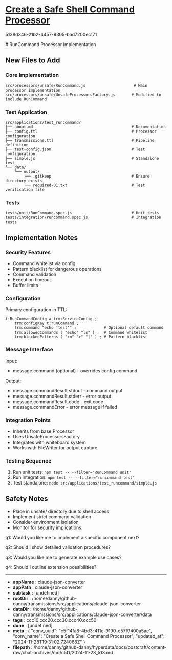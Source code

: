 # [Create a Safe Shell Command Processor](https://claude.ai/chat/c5f14fa8-4bd3-411e-9190-c57f9400a5ae)

5138d346-21b2-4457-9305-bad7200ec171

 

<antArtifact identifier="runcommand-implementation" type="text/markdown" title="RunCommand Processor Implementation">
# RunCommand Processor Implementation

## New Files to Add

### Core Implementation
```
src/processors/unsafe/RunCommand.js                     # Main processor implementation
src/processors/unsafe/UnsafeProcessorsFactory.js       # Modified to include RunCommand
```

### Test Application
```
src/applications/test_runcommand/
├── about.md                                           # Documentation
├── config.ttl                                         # Processor configuration  
├── transmissions.ttl                                  # Pipeline definition
├── test-config.json                                   # Test configuration
├── simple.js                                          # Standalone test
└── data/
    └── output/
        ├── .gitkeep                                   # Ensure directory exists
        └── required-01.txt                            # Test verification file
```

### Tests
```
tests/unit/RunCommand.spec.js                          # Unit tests
tests/integration/runcommand.spec.js                   # Integration tests
```

## Implementation Notes

### Security Features
- Command whitelist via config
- Pattern blacklist for dangerous operations
- Command validation
- Execution timeout
- Buffer limits

### Configuration
Primary configuration in TTL:
```turtle
t:RunCommandConfig a trm:ServiceConfig ;
    trm:configKey t:runCommand ;
    trm:command "echo 'test'" ;            # Optional default command
    trm:allowedCommands ( "echo" "ls" ) ;  # Command whitelist
    trm:blockedPatterns ( "rm" ">" "|" ) ; # Pattern blacklist
```

### Message Interface
Input:
- message.command (optional) - overrides config command

Output:
- message.commandResult.stdout - command output
- message.commandResult.stderr - error output
- message.commandResult.code - exit code
- message.commandError - error message if failed

### Integration Points
- Inherits from base Processor
- Uses UnsafeProcessorsFactory
- Integrates with whiteboard system
- Works with FileWriter for output capture

### Testing Sequence
1. Run unit tests: `npm test -- --filter="RunCommand unit"`
2. Run integration: `npm test -- --filter="runcommand test"`
3. Test standalone: `node src/applications/test_runcommand/simple.js`

## Safety Notes
- Place in unsafe/ directory due to shell access
- Implement strict command validation
- Consider environment isolation
- Monitor for security implications
</antArtifact>

q1: Would you like me to implement a specific component next?

q2: Should I show detailed validation procedures?

q3: Would you like me to generate example use cases?

q4: Should I outline extension possibilities?

---

* **appName** : claude-json-converter
* **appPath** : claude-json-converter
* **subtask** : [undefined]
* **rootDir** : /home/danny/github-danny/transmissions/src/applications/claude-json-converter
* **dataDir** : /home/danny/github-danny/transmissions/src/applications/claude-json-converter/data
* **tags** : ccc10.ccc20.ccc30.ccc40.ccc50
* **done** : [undefined]
* **meta** : {
  "conv_uuid": "c5f14fa8-4bd3-411e-9190-c57f9400a5ae",
  "conv_name": "Create a Safe Shell Command Processor",
  "updated_at": "2024-11-28T19:31:02.724068Z"
}
* **filepath** : /home/danny/github-danny/hyperdata/docs/postcraft/content-raw/chat-archives/md/c5f1/2024-11-28_513.md